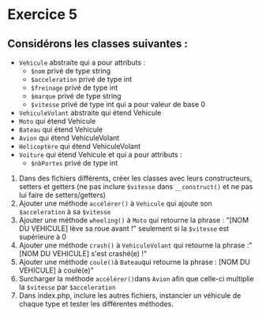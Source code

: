 # Exercice 5

## Considérons les classes suivantes :
- `Vehicule` abstraite qui a pour attributs :
  - `$nom` privé de type string
  - `$acceleration` privé de type int
  - `$freinage` privé de type int
  - `$marque` privé de type string
  - `$vitesse` privé de type int qui a pour valeur de base 0
- `VehiculeVolant` abstraite qui étend Vehicule
- `Moto` qui étend Vehicule
- `Bateau` qui étend Vehicule
- `Avion` qui étend VehiculeVolant
- `Helicoptère` qui étend VehiculeVolant
- `Voiture` qui étend Vehicule et qui a pour attributs :
  - `$nbPortes` privé de type int
  

1. Dans des fichiers différents, créer les classes avec leurs constructeurs, setters et getters (ne pas inclure `$vitesse` dans `__construct()` et ne pas lui faire de setters/getters)
2. Ajouter une méthode `accélérer()` à `Vehicule` qui ajoute son `$acceleration` à sa `$vitesse`
3. Ajouter une méthode `wheeling()` à `Moto` qui retourne la phrase : "[NOM DU VEHICULE] lève sa roue avant !" seulement si la `$vitesse` est supérieure à 0
4. Ajouter une méthode `crash()` à `VehiculeVolant` qui retourne la phrase :"[NOM DU VEHICULE] s'est crashé(e) !"
5. Ajouter une méthode `coule()`à `Bateau`qui retourne la phrase : [NOM DU VEHICULE] à coulé(e)"
6. Surcharger la méthode `accélérer()`dans `Avion` afin que celle-ci multiplie la `$vitesse` par `$acceleration`
7. Dans index.php, inclure les autres fichiers, instancier un véhicule de chaque type et tester les différentes  méthodes.